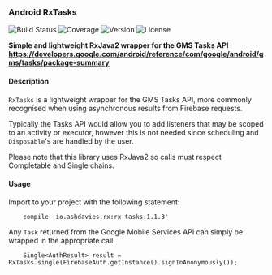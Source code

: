 ### Android RxTasks
![Build Status](https://img.shields.io/travis/ashdavies/rx-tasks.svg)
![Coverage](https://img.shields.io/codecov/c/github/ashdavies/rx-tasks.svg)
![Version](https://img.shields.io/badge/version-1.1.3-yellowgreen.svg)
![License](https://img.shields.io/badge/license-apache%202.0-blue.svg)

**Simple and lightweight RxJava2 wrapper for the GMS Tasks API**
**https://developers.google.com/android/reference/com/google/android/gms/tasks/package-summary**

#### Description
`RxTasks` is a lightweight wrapper for the GMS Tasks API,
more commonly recognised when using asynchronous results from Firebase requests.

Typically the Tasks API would allow you to add listeners that may be scoped to an activity or executor,
however this is not needed since scheduling and `Disposable`'s are handled by the user.

Please note that this library uses RxJava2 so calls must respect Completable and Single chains.

#### Usage
Import to your project with the following statement:

```android
    compile 'io.ashdavies.rx:rx-tasks:1.1.3'
```

Any `Task` returned from the Google Mobile Services API can simply be wrapped in the appropriate call.

```android
    Single<AuthResult> result = RxTasks.single(FirebaseAuth.getInstance().signInAnonymously());
```
